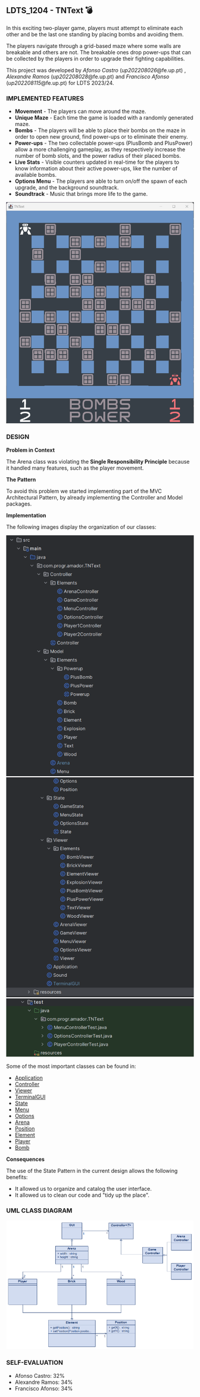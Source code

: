 ## LDTS_1204 - TNText 💣

  In this exciting two-player game, players must attempt to eliminate each other and be the last one standing by placing bombs and avoiding them.
  
  The players navigate through a grid-based maze where some walls are breakable and others are not. The breakable ones drop power-ups that can be collected by the players in order to upgrade their fighting capabilities.
  
  This project was developed by *Afonso Castro* (*up202208026*@fe.up.pt) , *Alexandre Ramos* (*up202208028*@fe.up.pt) and *Francisco Afonso* (*up202208115*@fe.up.pt) for LDTS 2023/24.

### IMPLEMENTED FEATURES

- **Movement** - The players can move around the maze.
- **Unique Maze** - Each time the game is loaded with a randomly generated maze.
- **Bombs** - The players will be able to place their bombs on the maze in order to open new ground, find power-ups or to eliminate their enemy.
- **Power-ups** - The two collectable power-ups (PlusBomb and PlusPower) allow a more challenging gameplay, as they respectively increase the number of bomb slots, and the power radius of their placed bombs.
- **Live Stats** - Visible counters updated in real-time for the players to know information about their active power-ups, like the number of available bombs.
- **Options Menu** - The players are able to turn on/off the spawn of each upgrade, and the background soundtrack.
- **Soundtrack** - Music that brings more life to the game.




![TNTextMapImage1](src/main/resources/images/TNTextMapImage1.png)

### DESIGN

**Problem in Context**

The Arena class was violating the **Single Responsibility Principle** because it handled many features, such as the player movement.

**The Pattern**

To avoid this problem we started implementing part of the MVC Architectural Pattern, by already implementing the Controller and Model packages.

**Implementation**

The following images display the organization of our classes:

![TNTextFolderDistribution1](src/main/resources/images/TNTextFolderDistribution1.png)
![TNTextFolderDistribution2](src/main/resources/images/TNTextFolderDistribution2.png)
![TNTextFolderDistribution3](src/main/resources/images/TNTextFolderDistribution3.png)

Some of the most important classes can be found in:

- [Application](src/main/java/com/progr/amador/TNText/Application.java)
- [Controller](src/main/java/com/progr/amador/TNText/Controller/Controller.java)
- [Viewer](src/main/java/com/progr/amador/TNText/Viewer/Viewer.java)
- [TerminalGUI](src/main/java/com/progr/amador/TNText/TerminalGUI.java)
- [State](src/main/java/com/progr/amador/TNText/State/State.java)
- [Menu](src/main/java/com/progr/amador/TNText/Model/Menu.java)
- [Options](src/main/java/com/progr/amador/TNText/Model/Options.java)
- [Arena](src/main/java/com/progr/amador/TNText/Model/Arena.java)
- [Position](src/main/java/com/progr/amador/TNText/Model/Position.java)
- [Element](src/main/java/com/progr/amador/TNText/Model/Elements/Element.java)
- [Player](src/main/java/com/progr/amador/TNText/Model/Elements/Player.java)
- [Bomb](src/main/java/com/progr/amador/TNText/Model/Elements/Bomb.java)


**Consequences**

The use of the State Pattern in the current design allows the following benefits:

- It allowed us to organize and catalog the user interface.
- It allowed us to clean our code and "tidy up the place".

### UML CLASS DIAGRAM

![TNTextClassDiagram](src/main/resources/images/TNTextClassDiagram.png)

### SELF-EVALUATION

- Afonso Castro: 32%
- Alexandre Ramos: 34%
- Francisco Afonso: 34%